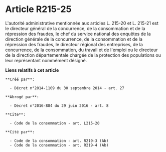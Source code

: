 # Article R215-25

L'autorité administrative mentionnée aux articles L. 215-20 et L. 215-21 est le directeur général de la concurrence, de la
consommation et de la répression des fraudes, le chef du service national des enquêtes de la direction générale de la
concurrence, de la consommation et de la répression des fraudes, le directeur régional des entreprises, de la concurrence, de
la consommation, du travail et de l'emploi ou le directeur de la direction départementale chargée de la protection des
populations ou leur représentant nommément désigné.

**Liens relatifs à cet article**

	**Créé par**:

	  - Décret n°2014-1109 du 30 septembre 2014 - art. 27

	**Abrogé par**:

	  - Décret n°2016-884 du 29 juin 2016 - art. 8

	**Cite**:

	  - Code de la consommation - art. L215-20

	**Cité par**:

	  - Code de la consommation - art. R219-3 (Ab)
	  - Code de la consommation - art. R219-4 (Ab)
